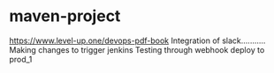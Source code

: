 # maven-project


https://www.level-up.one/devops-pdf-book
Integration of slack...........
Making changes to trigger jenkins
Testing through webhook
deploy to prod_1
